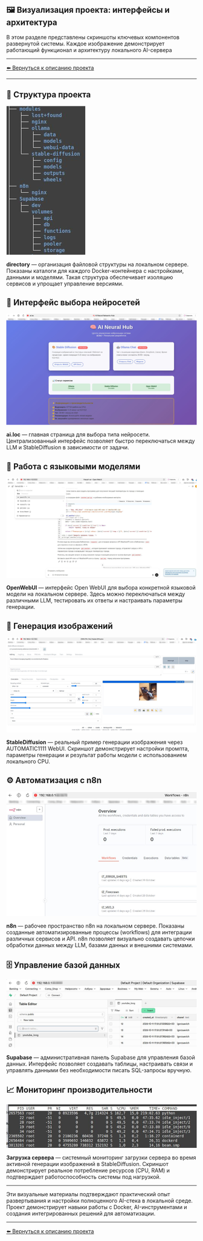 ## 🖼️ Визуализация проекта: интерфейсы и архитектура

В этом разделе представлены скриншоты ключевых компонентов развернутой системы. Каждое изображение демонстрирует работающий функционал и архитектуру локального AI-сервера

---

[⬅️ Вернуться к описанию проекта](../README.md)

---

## 📁 Структура проекта

![Каталоги проекта](directory.jpg)

**directory** — организация файловой структуры на локальном сервере. Показаны каталоги для каждого Docker-контейнера с настройками, данными и моделями. Такая структура обеспечивает изоляцию сервисов и упрощает управление версиями.

## 🤖 Интерфейс выбора нейросетей

![Страница выбора AI](page_Select_AI.jpg)

**ai.loc** — главная страница для выбора типа нейросети. Централизованный интерфейс позволяет быстро переключаться между LLM и StableDiffusion в зависимости от задачи.

## 💬 Работа с языковыми моделями

![Выбор LLM](OpenWebUI_selectLLM.jpg)

**OpenWebUI** — интерфейс Open WebUI для выбора конкретной языковой модели на локальном сервере. Здесь можно переключаться между различными LLM, тестировать их ответы и настраивать параметры генерации.

## 🎨 Генерация изображений

![StableDiffusion в работе](StableDiffusion_worked95pp.jpg)

**StableDiffusion** — реальный пример генерации изображения через AUTOMATIC1111 WebUI. Скриншот демонстрирует настройки промпта, параметры генерации и результат работы модели с использованием локального CPU.

## ⚙️ Автоматизация с n8n

![n8n workflows](n8n_workflows.jpg)

**n8n** — рабочее пространство n8n на локальном сервере. Показаны созданные автоматизированные процессы (workflows) для интеграции различных сервисов и API. n8n позволяет визуально создавать цепочки обработки данных между LLM, базами данных и внешними системами.

## 🗄️ Управление базой данных

![Supabase таблицы](supabase_table.jpg)

**Supabase** — административная панель Supabase для управления базой данных. Интерфейс позволяет создавать таблицы, настраивать связи и управлять данными без необходимости писать SQL-запросы вручную.

## 📈 Мониторинг производительности

![Загрузка сервера](top_runningSD.jpg)

**Загрузка сервера** — системный мониторинг загрузки сервера во время активной генерации изображений в StableDiffusion. Скриншот демонстрирует реальное потребление ресурсов (CPU, RAM) и подтверждает работоспособность системы под нагрузкой.

---

Эти визуальные материалы подтверждают практический опыт развертывания и настройки полноценного AI-стека в локальной среде. Проект демонстрирует навыки работы с Docker, AI-инструментами и создания интегрированных решений для автоматизации.

---

[⬅️ Вернуться к описанию проекта](../README.md)
